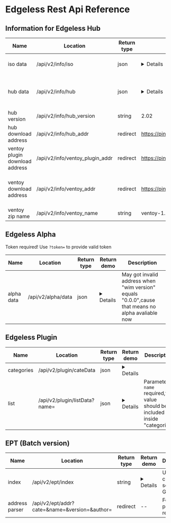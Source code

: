 # Edgeless Rest Api Reference

## Information for Edgeless Hub
|Name|Location|Return type|Return demo|Description|
|--|--|--|--|--|
|iso data|/api/v2/info/iso|json|<details>`{"version":"3.2.0","name":"Edgeless_Beta_3.2.0.iso","url":"https://pineapple.edgeless.top/disk/Socket/Edgeless_Beta_3.2.0.iso"}`</details>|Only return the latest one|
|hub data|/api/v2/info/hub|json|<details>`{"miniupdate_pack_addr":"https://pineapple.edgeless.top/disk/Socket/Hub/Update/miniupdate.7z","update_pack_addr":"https://pineapple.edgeless.top/disk/Socket/Hub/Update/update.7z","full_update_redirect":"https://down.edgeless.top","update_info":{"dependencies_requirement":"1.6","wide_gaps":[]}}`</details>|Hub self information for updating etc|
|hub version|/api/v2/info/hub_version|string|2.02||
|hub download address|/api/v2/info/hub_addr|redirect|https://pineapple.edgeless.top/disk/Socket/Hub/Edgeless%20Hub_Beta_2.02.7z|Only return the latest one|
|ventoy plugin download address|/api/v2/info/ventoy_plugin_addr|redirect|https://pineapple.edgeless.top/disk/Socket/Hub/ventoy_wimboot.img|Ventoy plugin for .wim support|
|ventoy download address|/api/v2/info/ventoy_addr|redirect|https://pineapple.edgeless.top/disk/Socket/Ventoy/ventoy-1.0.46-windows.zip|Fetch release everyday by GitHub Actions|
|ventoy zip name|/api/v2/info/ventoy_name|string|ventoy-1.0.49-windows.zip

## Edgeless Alpha
Token required! Use `?token=` to provide valid token

|Name|Location|Return type|Return demo|Description|
|--|--|--|--|--|
|alpha data|/api/v2/alpha/data|json|<details>`{"iso_version":"3.2.1","iso_name":"Edgeless_Alpha_3.2.1.wim","iso_url":"https://pineapple.edgeless.top/disk/Socket/Alpha/Edgeless_Alpha_3.2.1.wim","pack_require":"4.0.0","pack_name":"Edgeless.7z","pack_url":"https://pineapple.edgeless.top/disk/Socket/Alpha/Edgeless.7z"}`</details>|May got invalid address when "wim version" equals "0.0.0",cause that means no alpha avaliable now|

## Edgeless Plugin
|Name|Location|Return type|Return demo|Description|
|--|--|--|--|--|
|categories|/api/v2/plugin/cateData|json|<details>`{"payload":["实用工具","开发辅助","配置检测","资源管理","办公编辑","输入法","录屏看图","磁盘数据","安全急救","即时通讯","安装备份","游戏娱乐","运行环境","压缩镜像","美化增强","驱动管理","下载上传","浏览器","影音播放","远程连接"]}`</details>||
|list|/api/v2/plugin/listData?name=|json|<details>`{"payload":[{"name":"Listary_5.0.2843.0_Fir.7z","size":3224692,"node_type":"FILE","url":"https://pineapple.edgeless.top/disk/插件包/资源管理/Listary_5.0.2843.0_Fir.7z"},{"name":"Everything_1.4.1.1002_Horatio Shaw.7z","size":1479652,"node_type":"FILE","url":"https://pineapple.edgeless.top/disk/插件包/资源管理/Everything_1.4.1.1002_Horatio Shaw.7z"},{"name":"ReNamer_7.3.0.0_Cno（bot）.7z","size":3245271,"node_type":"FILE","url":"https://pineapple.edgeless.top/disk/插件包/资源管理/ReNamer_7.3.0.0_Cno（bot）.7z"},{"name":"Listary_3.51.858.0_Cno（bot）.7z","size":5263228,"node_type":"FILE","url":"https://pineapple.edgeless.top/disk/插件包/资源管理/Listary_3.51.858.0_Cno（bot）.7z"},{"name":"FastCopy_3.63.0.0_Cno（bot）.7z","size":743254,"node_type":"FILE","url":"https://pineapple.edgeless.top/disk/插件包/资源管理/FastCopy_3.63.0.0_Cno（bot）.7z"}]}`</details>|Parameter `name` required,the value should be included inside "categories"|

## EPT (Batch version)
|Name|Location|Return type|Return demo|Description|
|--|--|--|--|--|
|index|/api/v2/ept/index|string|<details>Vitomu_2.0.1_Cpl.Kerry_实用工具<br/>Qemu启动测试器_3.14.7.31_chenbx_实用工具<br/>软媒设置大师_3.7.2.0_汪凯_实用工具<br/>360清理大师_1.0.0.1001_汪凯_实用工具</details>|Use character set GB2312|
|address parser|/api/v2/ept/addr?cate=&name=&version=&author=|redirect|--|Four parameters required|
